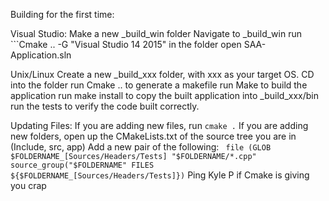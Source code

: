 Building for the first time:

Visual Studio:
	Make a new _build_win folder
	Navigate to _build_win
	run ```Cmake .. -G "Visual Studio 14 2015" in the folder
	open SAA-Application.sln
	
Unix/Linux
	Create a new _build_xxx folder, with xxx as your target OS.
	CD into the folder
	run Cmake .. to generate a makefile
	run Make to build the application
	run make install to copy the built application into _build_xxx/bin
	run the tests to verify the code built correctly.

Updating Files:
	If you are adding new files, run ```cmake .```
	If you are adding new folders, open up the CMakeLists.txt of the source tree you are in (Include, src, app)
	Add a new pair of the following:
	```
	file (GLOB $FOLDERNAME_[Sources/Headers/Tests]
		"$FOLDERNAME/*.cpp"
	    source_group("$FOLDERNAME" FILES ${$FOLDERNAME_[Sources/Headers/Tests]})```
	Ping Kyle P if Cmake is giving you crap

